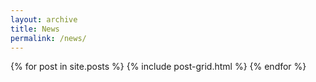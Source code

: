 ```yaml
---
layout: archive
title: News
permalink: /news/
---
```


<div class="tiles">
{% for post in site.posts %}
	{% include post-grid.html %}
{% endfor %}
</div><!-- /.tiles -->